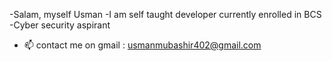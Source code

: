 -Salam, myself Usman
-I am self taught developer currently enrolled in BCS
-Cyber security aspirant
- 📫 contact me on gmail : usmanmubashir402@gmail.com

<!---
CS-Usman/CS-Usman is a ✨ special ✨ repository because its `README.md` (this file) appears on your GitHub profile.
You can click the Preview link to take a look at your changes.
--->
